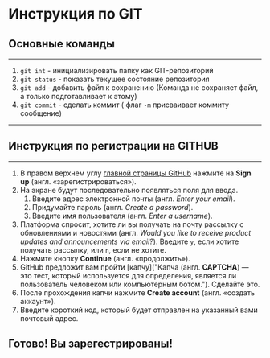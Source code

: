 # Инструкция по GIT

## Основные команды
---

1. `git int` - инициализировать папку как GIT-репозиторий
1. `git status` - показать текущее состояние репозитория
1. `git add` - добавить файл к сохранению (Команда не сохраняет файл, а только подготавливает к этому)
1. `git commit` - сделать коммит ( флаг `-m` присваивает коммиту сообщение)
---

## **Инструкция по регистрации на GITHUB**
---
1. В правом верхнем углу [главной страницы GitHub](https://github.com) 
   нажмите на **Sign up** (англ. «зарегистрироваться»).
1. На экране будут последовательно появляться поля для ввода.
   1. Введите адрес электронной почты (англ. *Enter your email*).
   1. Придумайте пароль (англ. *Create a password*).
   1. Введите имя пользователя (англ. *Enter a username*).
1. Платформа спросит, хотите ли вы получать на почту рассылку с 
   обновлениями и новостями (англ. *Would you like to receive product updates and announcements via email?*). 
   Введите `y`, если хотите получать рассылку, или `n`, если не хотите. 
1. Нажмите кнопку **Continue** (англ. «продолжить»).
1. GitHub предложит вам пройти [капчу]("Капча (англ. **CAPTCHA**) — это тест, который используется для определения, является ли пользователь человеком или компьютерным ботом."). Сделайте это.
1. После прохождения капчи нажмите **Create account** (англ. «создать аккаунт»).
1. Введите короткий код, который будет отправлен на указанный вами почтовый адрес.

Готово! Вы зарегестрированы!
---